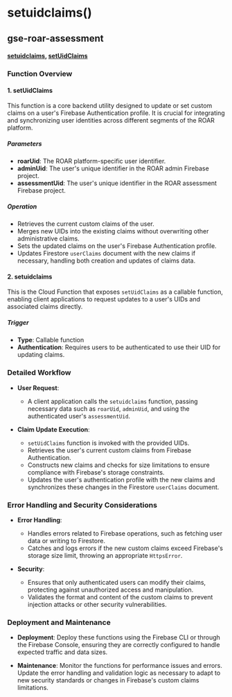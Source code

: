 # setuidclaims()

## gse-roar-assessment

#### [setuidclaims](https://github.com/yeatmanlab/roar-firebase-functions/blob/e784650492722d24069aa9b0704d1873ea5dafee/gse-roar-assessment/functions/src/index.ts#L25), [setUidClaims](https://github.com/yeatmanlab/roar-firebase-functions/blob/e784650492722d24069aa9b0704d1873ea5dafee/gse-roar-assessment/functions/src/set-custom-claims.ts#L42)

### Function Overview

#### 1. **setUidClaims**
This function is a core backend utility designed to update or set custom claims on a user's Firebase Authentication profile. It is crucial for integrating and synchronizing user identities across different segments of the ROAR platform.

##### Parameters
- **roarUid**: The ROAR platform-specific user identifier.
- **adminUid**: The user's unique identifier in the ROAR admin Firebase project.
- **assessmentUid**: The user's unique identifier in the ROAR assessment Firebase project.

##### Operation
- Retrieves the current custom claims of the user.
- Merges new UIDs into the existing claims without overwriting other administrative claims.
- Sets the updated claims on the user's Firebase Authentication profile.
- Updates Firestore `userClaims` document with the new claims if necessary, handling both creation and updates of claims data.

#### 2. **setuidclaims**
This is the Cloud Function that exposes `setUidClaims` as a callable function, enabling client applications to request updates to a user's UIDs and associated claims directly.

##### Trigger
- **Type**: Callable function
- **Authentication**: Requires users to be authenticated to use their UID for updating claims.

### Detailed Workflow

- **User Request**:
  - A client application calls the `setuidclaims` function, passing necessary data such as `roarUid`, `adminUid`, and using the authenticated user's `assessmentUid`.

- **Claim Update Execution**:
  - `setUidClaims` function is invoked with the provided UIDs.
  - Retrieves the user's current custom claims from Firebase Authentication.
  - Constructs new claims and checks for size limitations to ensure compliance with Firebase's storage constraints.
  - Updates the user's authentication profile with the new claims and synchronizes these changes in the Firestore `userClaims` document.

### Error Handling and Security Considerations

- **Error Handling**:
  - Handles errors related to Firebase operations, such as fetching user data or writing to Firestore.
  - Catches and logs errors if the new custom claims exceed Firebase's storage size limit, throwing an appropriate `HttpsError`.

- **Security**:
  - Ensures that only authenticated users can modify their claims, protecting against unauthorized access and manipulation.
  - Validates the format and content of the custom claims to prevent injection attacks or other security vulnerabilities.

### Deployment and Maintenance

- **Deployment**: Deploy these functions using the Firebase CLI or through the Firebase Console, ensuring they are correctly configured to handle expected traffic and data sizes.
  
- **Maintenance**: Monitor the functions for performance issues and errors. Update the error handling and validation logic as necessary to adapt to new security standards or changes in Firebase's custom claims limitations.

